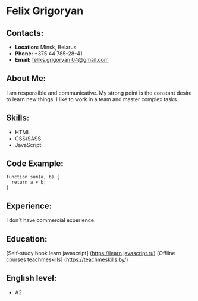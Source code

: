 # Felix Grigoryan

## Contacts: 
* **Location:** Minsk, Belarus
* **Phone:** +375 44 785-28-41
* **Email:** feliks.grigoryan.04@gmail.com

## About Me:
I am responsible and communicative. My strong point is the constant desire to learn new things. I like to work in a team and master complex tasks.

## Skills:
* HTML
* CSS/SASS
* JavaScript

## Code Example:
```
function sum(a, b) {
  return a + b;
}
```
## Experience: 
I don`t have commercial experience.

## Education:
[Self-study book learn.javascript] (https://learn.javascript.ru)
[Offline courses teachmeskills] (https://teachmeskills.by/)

## English level:
* A2